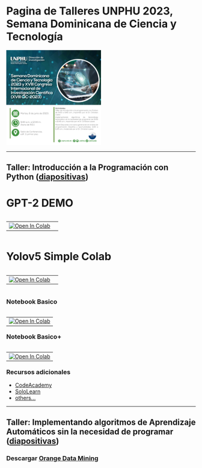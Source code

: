 # Pagina de Talleres UNPHU 2023, Semana Dominicana de Ciencia y Tecnología  

<div class="figure">
<img src="https://github.com/lopezbec/UNPHU_2023_Talleres/blob/main/Semana%20cienti%CC%81fica%202023%20(3).jpg" width="50%"  class="center"/>
</div>




___________________________________________________

## Taller:  Introducción a la Programación con Python ([diapositivas](https://github.com/lopezbec/UNPHU_2023_Talleres/blob/main/Taller%20Python%206_6_23.pdf))

# GPT-2 DEMO

<table align="left">
  <td>
    <a href="https://colab.research.google.com/github/lopezbec/UNPHU_Abril_2025/blob/main/GPT_2_Demo.ipynb" target="_parent"><img src="https://colab.research.google.com/assets/colab-badge.svg" alt="Open In Colab"/></a>
  </td>
   <td>
  </table>
<br><br></br>

# Yolov5 Simple Colab

<table align="left">
  <td>
    <a href="https://colab.research.google.com/github/lopezbec/intro_python_notebooks/blob/main/YOLOv5_Tutorial_simple.ipynb" target="_parent"><img src="https://colab.research.google.com/assets/colab-badge.svg" alt="Open In Colab"/></a>
  </td>
   <td>
  </table>
<br><br></br>

### Notebook Basico
<table align="left">
  <td>
    <a href="https://colab.research.google.com/github/lopezbec/UNPHU_2023_Talleres/blob/main/Taller_Introduccion_Python.ipynb" target="_parent"><img src="https://colab.research.google.com/assets/colab-badge.svg" alt="Open In Colab"/></a>
  </td>
   </table>

<br></br>
    
### Notebook Basico+
<table align="left">
  <td>
    <a href="https://colab.research.google.com/github/lopezbec/UNPHU_2023_Talleres/blob/main/Python.ipynb" target="_parent"><img src="https://colab.research.google.com/assets/colab-badge.svg" alt="Open In Colab"/></a>
  </td>
     </table>
<br></br>

  ### Recursos adicionales   
  - [CodeAcademy](https://www.codecademy.com/learn/learn-python-3)
  - [SoloLearn](https://www.sololearn.com/Course/Python/)
  - [others...](https://docs.python-guide.org/intro/learning/)


  ___________________________________________________

## Taller: Implementando algoritmos de Aprendizaje Automáticos sin la necesidad de programar ([diapositivas](https://github.com/lopezbec/UNPHU_2023_Talleres/blob/main/Taller%20ML%206_6_23.pdf))

### Descargar [Orange Data Mining](https://orangedatamining.com/download)


